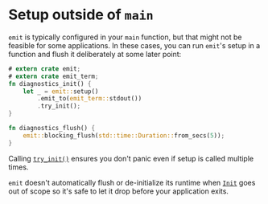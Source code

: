 # Setup outside of `main`

`emit` is typically configured in your `main` function, but that might not be feasible for some applications. In these cases, you can run `emit`'s setup in a function and flush it deliberately at some later point:

```rust
# extern crate emit;
# extern crate emit_term;
fn diagnostics_init() {
    let _ = emit::setup()
        .emit_to(emit_term::stdout())
        .try_init();
}

fn diagnostics_flush() {
    emit::blocking_flush(std::time::Duration::from_secs(5));
}
```

Calling [`try_init()`](https://docs.rs/emit/1.7.0/emit/setup/struct.Setup.html#method.try_init) ensures you don't panic even if setup is called multiple times.

`emit` doesn't automatically flush or de-initialize its runtime when [`Init`](https://docs.rs/emit/1.7.0/emit/setup/struct.Init.html) goes out of scope so it's safe to let it drop before your application exits. 
